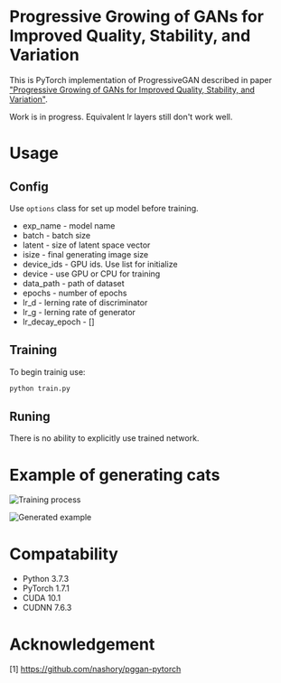 # Progressive Growing of GANs for Improved Quality, Stability, and Variation

This is PyTorch implementation of ProgressiveGAN described in paper ["Progressive Growing of GANs for Improved Quality, Stability, and Variation"](https://arxiv.org/abs/1710.10196).

Work is in progress. Equivalent lr layers still don't work well.

# Usage

## Config

Use `options` class for set up model before training.

* exp_name - model name
* batch - batch size
* latent - size of latent space vector
* isize - final generating image size
* device_ids - GPU ids. Use list for initialize
* device - use GPU or CPU for training
* data_path - path of dataset
* epochs - number of epochs
* lr_d - lerning rate of discriminator
* lr_g - lerning rate of generator
* lr_decay_epoch - []

## Training

To begin trainig use:

```sh
python train.py
```

## Runing

There is no ability to explicitly use trained network.

# Example of generating cats

![Training process](https://github.com/ArMaxik/Progressive_growing_of_GANs-Pytorch_implementation/blob/master/illustrations/training.gif?raw=true)

![Generated example](https://github.com/ArMaxik/Progressive_growing_of_GANs-Pytorch_implementation/blob/master/illustrations/result.png?raw=true)

# Compatability

* Python 3.7.3
* PyTorch 1.7.1
* CUDA 10.1
* CUDNN 7.6.3

# Acknowledgement
[1] https://github.com/nashory/pggan-pytorch